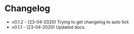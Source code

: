 # Changelog

- v0.1.2 - (23-04-2020) Trying to get changelog to auto tick
- v0.1.1 - (23-04-2020) Updated docs.
